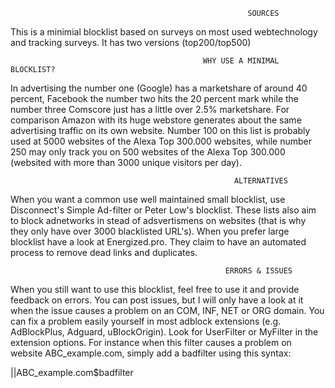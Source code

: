                                                          SOURCES
This is a minimial blocklist based on surveys on most used webtechnology and tracking surveys. It has two versions (top200/top500)

                                               WHY USE A MINIMAL BLOCKLIST?                                        
In advertising the number one (Google) has a marketshare of around 40 percent, Facebook the number two hits the 20 percent mark while the
number three Comscore just has a little over 2.5% marketshare. For comparison Amazon with its huge webstore generates about the same
advertising traffic on its own website. Number 100 on this list is probably used at 5000 websites of the Alexa Top 300.000 websites, while
number 250 may only track you on 500 websites of the Alexa Top 300.000 (websited with more than 3000 unique visitors per day). 

                                                      ALTERNATIVES
When you want a common use well maintained small blocklist, use Disconnect's Simple Ad-filter or Peter Low's blocklist. These lists also
aim to block adnetworks in stead of adsvertismens on websites (that is why they only have over 3000 blacklisted URL's). When you prefer
large blocklist have a look at Energized.pro. They claim to have an automated process to remove dead links and duplicates. 

                                                    ERRORS & ISSUES
When you still want to use this blocklist, feel free to use it and provide feedback on errors. You can post issues, but I will only have 
a look at it when the issue causes a problem on an COM, INF, NET or ORG domain. You can fix a problem easily yourself in most adblock 
extensions (e.g. AdBlockPlus, Adguard, uBlockOrigin). Look for UserFilter or MyFilter in the extension options. For instance when this 
filter causes a problem on website ABC_example.com, simply add a badfilter using this syntax: 

||ABC_example.com$badfilter
